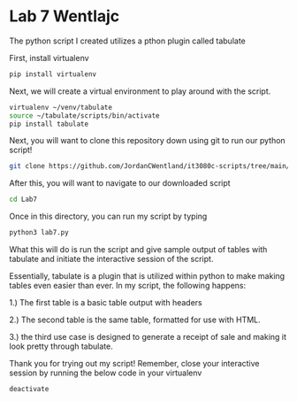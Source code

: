 # Lab 7 Wentlajc

The python script I created utilizes a pthon plugin called tabulate

First, install virtualenv
```bash
pip install virtualenv
```
Next, we will create a virtual environment to play around with the script.

```bash
virtualenv ~/venv/tabulate
source ~/tabulate/scripts/bin/activate
pip install tabulate
```

Next, you will want to clone this repository down using git to run our python script!
```bash
git clone https://github.com/JordanCWentland/it3080c-scripts/tree/main/Labs/Lab7
```
After this, you will want to navigate to our downloaded script 
```bash
cd Lab7
```
Once in this directory, you can run my script by typing 
```python
python3 lab7.py
```
What this will do is run the script and give sample output of tables with tabulate and initiate the interactive session of the script. 

Essentially, tabulate is a plugin that is utilized within python to make making tables even easier than ever. In my script, the following happens:

1.) The first table is a basic table output with headers 

2.) The second table is the same table, formatted for use with HTML. 

3.) the third use case is designed to generate a receipt of sale and making it look pretty through tabulate.


Thank you for trying out my script! Remember, close your interactive session by running the below code in your virtualenv
```bash
deactivate
```